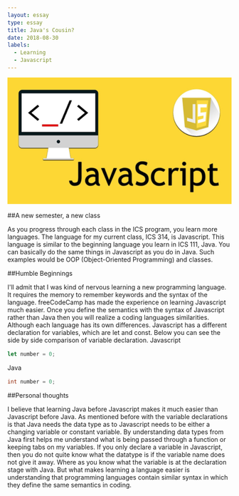 ```yaml
---
layout: essay
type: essay
title: Java's Cousin?
date: 2018-08-30
labels:
  - Learning
  - Javascript
---
```

<img class="ui tiny center floated image" src="../images/javascript.jpg">

##A new semester, a new class

  As you progress through each class in the ICS program, you learn more languages. The language for my current class, ICS 314, is 
Javascript. This language is similar to the beginning language you learn in ICS 111, Java. You can basically do the same things in 
Javascript as you do in Java. Such examples would be OOP (Object-Oriented Programming) and classes. 

##Humble Beginnings

  I'll admit that I was kind of nervous learning a new programming language. It requires the memory to remember keywords and the 
syntax of the language. freeCodeCamp has made the experience on learning Javascript much easier. Once you define the semantics with the 
syntax of Javascript rather than Java then you will realize a coding languages similarities. Although each language has its own 
differences. Javascript has a different declaration for variables, which are let and const. Below you can see the side by side 
comparison of variable declaration.
Javascript 
```Javascript
let number = 0;
```
Java
```Java
int number = 0;
```

##Personal thoughts
  
  I believe that learning Java before Javascript makes it much easier than Javascript before Java. As mentioned before with the variable 
declarations is that Java needs the data type as to Javascript needs to be either a changing variable or constant variable. By 
understanding data types from Java first helps me understand what is being passed through a function or keeping tabs on my variables. If 
you only declare a variable in Javascript, then you do not quite know what the datatype is if the variable name does not give it away. 
Where as you know what the variable is at the declaration stage with Java. But what makes learning a language easier is understanding 
that programming languages contain similar syntax in which they define the same semantics in coding.
